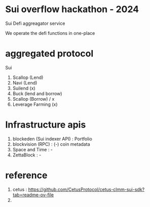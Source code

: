 # Sui overflow hackathon - 2024

Sui Defi aggreagator service

We operate the defi functions in one-place

# aggregated protocol

Sui

1. Scallop (Lend)
2. Navi (Lend)
3. Suilend (x)
4. Buck (lend and borrow)
5. Scallop (Borrow) / x
6. Leverage Farming (x)

# Infrastructure apis

1. blockeden (Sui indexer API) : Portfolio
2. blockvision (RPC) : (-) coin metadata
3. Space and Time : -
4. ZettaBlock : -

# reference

1. cetus : https://github.com/CetusProtocol/cetus-clmm-sui-sdk?tab=readme-ov-file
2.
